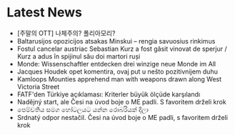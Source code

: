 # Latest News
-  [주말의 OTT] 나체주의? 폴리아모리?
-  Baltarusijos opozicijos atsakas Minskui – rengia savuosius rinkimus
-  Fostul cancelar austriac Sebastian Kurz a fost găsit vinovat de sperjur / Kurz a adus în spijinul său doi martori ruși
-  Monde: Wissenschaftler entdecken drei winzige neue Monde im All
-  Jacques Houdek opet komentira, ovaj put u nešto pozitivnijem duhu
-  Kamloops Mounties apprehend man with weapons drawn along West Victoria Street
-  FATF'den Türkiye açıklaması: Kriterler büyük ölçüde karşılandı
-  Nadějný start, ale Česi na úvod boje o ME padli. S favoritem drželi krok
-  පෙම්වතිය සමග හෝටලයට යන්න රොබරියක් දිලා
-  Srdnatý odpor nestačil. Česi na úvod boje o ME padli, s favoritem drželi krok
